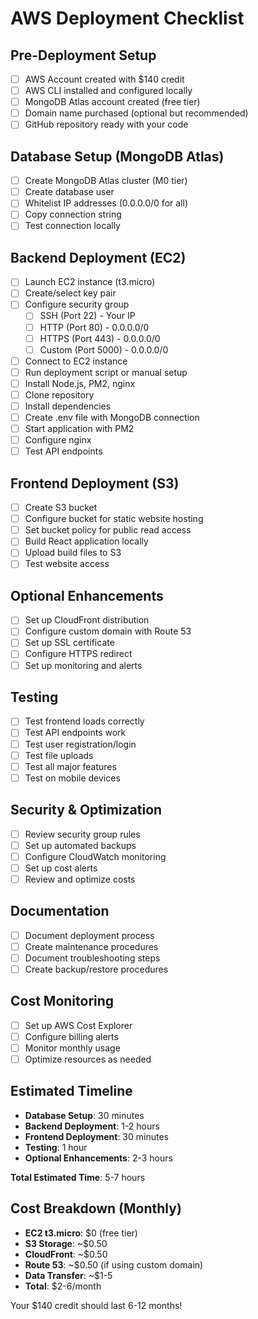 # AWS Deployment Checklist

## Pre-Deployment Setup
- [ ] AWS Account created with $140 credit
- [ ] AWS CLI installed and configured locally
- [ ] MongoDB Atlas account created (free tier)
- [ ] Domain name purchased (optional but recommended)
- [ ] GitHub repository ready with your code

## Database Setup (MongoDB Atlas)
- [ ] Create MongoDB Atlas cluster (M0 tier)
- [ ] Create database user
- [ ] Whitelist IP addresses (0.0.0.0/0 for all)
- [ ] Copy connection string
- [ ] Test connection locally

## Backend Deployment (EC2)
- [ ] Launch EC2 instance (t3.micro)
- [ ] Create/select key pair
- [ ] Configure security group
  - [ ] SSH (Port 22) - Your IP
  - [ ] HTTP (Port 80) - 0.0.0.0/0
  - [ ] HTTPS (Port 443) - 0.0.0.0/0
  - [ ] Custom (Port 5000) - 0.0.0.0/0
- [ ] Connect to EC2 instance
- [ ] Run deployment script or manual setup
- [ ] Install Node.js, PM2, nginx
- [ ] Clone repository
- [ ] Install dependencies
- [ ] Create .env file with MongoDB connection
- [ ] Start application with PM2
- [ ] Configure nginx
- [ ] Test API endpoints

## Frontend Deployment (S3)
- [ ] Create S3 bucket
- [ ] Configure bucket for static website hosting
- [ ] Set bucket policy for public read access
- [ ] Build React application locally
- [ ] Upload build files to S3
- [ ] Test website access

## Optional Enhancements
- [ ] Set up CloudFront distribution
- [ ] Configure custom domain with Route 53
- [ ] Set up SSL certificate
- [ ] Configure HTTPS redirect
- [ ] Set up monitoring and alerts

## Testing
- [ ] Test frontend loads correctly
- [ ] Test API endpoints work
- [ ] Test user registration/login
- [ ] Test file uploads
- [ ] Test all major features
- [ ] Test on mobile devices

## Security & Optimization
- [ ] Review security group rules
- [ ] Set up automated backups
- [ ] Configure CloudWatch monitoring
- [ ] Set up cost alerts
- [ ] Review and optimize costs

## Documentation
- [ ] Document deployment process
- [ ] Create maintenance procedures
- [ ] Document troubleshooting steps
- [ ] Create backup/restore procedures

## Cost Monitoring
- [ ] Set up AWS Cost Explorer
- [ ] Configure billing alerts
- [ ] Monitor monthly usage
- [ ] Optimize resources as needed

## Estimated Timeline
- **Database Setup**: 30 minutes
- **Backend Deployment**: 1-2 hours
- **Frontend Deployment**: 30 minutes
- **Testing**: 1 hour
- **Optional Enhancements**: 2-3 hours

**Total Estimated Time**: 5-7 hours

## Cost Breakdown (Monthly)
- **EC2 t3.micro**: $0 (free tier)
- **S3 Storage**: ~$0.50
- **CloudFront**: ~$0.50
- **Route 53**: ~$0.50 (if using custom domain)
- **Data Transfer**: ~$1-5
- **Total**: $2-6/month

Your $140 credit should last 6-12 months! 